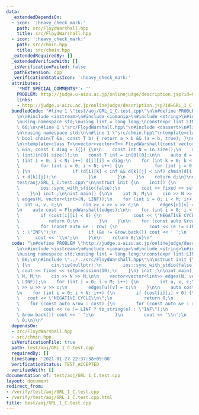 ```yaml
---
data:
  _extendedDependsOn:
  - icon: ':heavy_check_mark:'
    path: src/FloydWarshall.hpp
    title: src/FloydWarshall.hpp
  - icon: ':heavy_check_mark:'
    path: src/chmin.hpp
    title: src/chmin.hpp
  _extendedRequiredBy: []
  _extendedVerifiedWith: []
  _isVerificationFailed: false
  _pathExtension: cpp
  _verificationStatusIcon: ':heavy_check_mark:'
  attributes:
    '*NOT_SPECIAL_COMMENTS*': ''
    PROBLEM: http://judge.u-aizu.ac.jp/onlinejudge/description.jsp?id=GRL_1_C
    links:
    - http://judge.u-aizu.ac.jp/onlinejudge/description.jsp?id=GRL_1_C
  bundledCode: "#line 1 \"test/aoj/GRL_1_C.test.cpp\"\n\n#define PROBLEM \"http://judge.u-aizu.ac.jp/onlinejudge/description.jsp?id=GRL_1_C\"\
    \n\n#include <iostream>\n#include <iomanip>\n#include <string>\n#include <vector>\n\
    \nusing namespace std;\nusing lint = long long;\nconstexpr lint LINF = 1LL <<\
    \ 60;\n\n#line 1 \"src/FloydWarshall.hpp\"\n#include <cassert>\n#line 3 \"src/FloydWarshall.hpp\"\
    \n\nusing namespace std;\n\n#line 1 \"src/chmin.hpp\"\ntemplate<class T>\ninline\
    \ bool chmin(T &a, const T b) { return a > b && (a = b, true); }\n#line 7 \"src/FloydWarshall.hpp\"\
    \n\ntemplate<class T>\nvector<vector<T>> FloydWarshall(const vector<vector<T>>\
    \ &in, const T diag = T{}) {\n\n    const int N = in.size();\n    assert(N ==\
    \ (int)in[0].size());\n    const T inf = in[0][0];\n\n    auto d = in;\n    for\
    \ (int i = 0; i < N; i++) d[i][i] = diag;\n    for (int k = 0; k < N; k++) {\n\
    \        for (int i = 0; i < N; i++) {\n            for (int j = 0; j < N; j++)\
    \ {\n                if (d[i][k] < inf && d[k][j] < inf) chmin(d[i][j], d[i][k]\
    \ + d[k][j]);\n            }\n        }\n    }\n    return d;\n}\n#line 14 \"\
    test/aoj/GRL_1_C.test.cpp\"\n\nstruct init {\n    init() {\n        cin.tie(nullptr);\n\
    \        ios::sync_with_stdio(false);\n        cout << fixed << setprecision(10);\n\
    \    }\n} init_;\n\nint main() {\n\n    int N, M;\n    cin >> N >> M;\n\n    vector<vector<lint>>\
    \ edges(N, vector<lint>(N, LINF));\n    for (int i = 0; i < M; i++) {\n      \
    \  int u, v, c;\n        cin >> u >> v >> c;\n        edges[u][v] = c;\n    }\n\
    \n    auto cost = FloydWarshall(edges);\n\n    for (int i = 0; i < N; i++) {\n\
    \        if (cost[i][i] < 0) {\n            cout << \"NEGATIVE CYCLE\\n\";\n \
    \           return 0;\n        }\n    }\n\n    for (const auto &row : cost) {\n\
    \        for (const auto &e : row) {\n            cout << (e != LINF ? to_string(e)\
    \ : \"INF\");\n            if (&e != &row.back()) cout << ' ';\n        }\n  \
    \      cout << '\\n';\n    }\n\n    return 0;\n}\n"
  code: "\n#define PROBLEM \"http://judge.u-aizu.ac.jp/onlinejudge/description.jsp?id=GRL_1_C\"\
    \n\n#include <iostream>\n#include <iomanip>\n#include <string>\n#include <vector>\n\
    \nusing namespace std;\nusing lint = long long;\nconstexpr lint LINF = 1LL <<\
    \ 60;\n\n#include \"../../src/FloydWarshall.hpp\"\n\nstruct init {\n    init()\
    \ {\n        cin.tie(nullptr);\n        ios::sync_with_stdio(false);\n       \
    \ cout << fixed << setprecision(10);\n    }\n} init_;\n\nint main() {\n\n    int\
    \ N, M;\n    cin >> N >> M;\n\n    vector<vector<lint>> edges(N, vector<lint>(N,\
    \ LINF));\n    for (int i = 0; i < M; i++) {\n        int u, v, c;\n        cin\
    \ >> u >> v >> c;\n        edges[u][v] = c;\n    }\n\n    auto cost = FloydWarshall(edges);\n\
    \n    for (int i = 0; i < N; i++) {\n        if (cost[i][i] < 0) {\n         \
    \   cout << \"NEGATIVE CYCLE\\n\";\n            return 0;\n        }\n    }\n\n\
    \    for (const auto &row : cost) {\n        for (const auto &e : row) {\n   \
    \         cout << (e != LINF ? to_string(e) : \"INF\");\n            if (&e !=\
    \ &row.back()) cout << ' ';\n        }\n        cout << '\\n';\n    }\n\n    return\
    \ 0;\n}\n"
  dependsOn:
  - src/FloydWarshall.hpp
  - src/chmin.hpp
  isVerificationFile: true
  path: test/aoj/GRL_1_C.test.cpp
  requiredBy: []
  timestamp: '2021-01-27 22:37:38+09:00'
  verificationStatus: TEST_ACCEPTED
  verifiedWith: []
documentation_of: test/aoj/GRL_1_C.test.cpp
layout: document
redirect_from:
- /verify/test/aoj/GRL_1_C.test.cpp
- /verify/test/aoj/GRL_1_C.test.cpp.html
title: test/aoj/GRL_1_C.test.cpp
---
```

